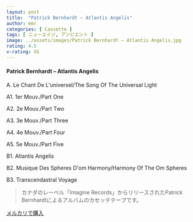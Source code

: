 ```yaml
---
layout: post
title:  "Patrick Bernhardt – Atlantis Angelis"
author: mmr
categories: [ Cassette ]
tags: [ ニューエイジ, アンビエント ]
image: ../assets/images/Patrick Bernhardt – Atlantis Angelis.jpg
rating: 4.5
v-rating: VG
---
```


#### Patrick Bernhardt – Atlantis Angelis

A. Le Chant De L'universel/The Song Of The Universal Light

A1. 1er Mouv./Part One

A2. 2e Mouv./Part Two

A3. 3e Mouv./Part Three

A4. 4e Mouv./Part Four

A5. 5e Mouv./Part Five

B1. Atlantis Angelis

B2. Musique Des Spheres D'om Harmony/Harmony Of The Om Spheres

B3. Transcendastral Voyage

> カナダのレーベル「Imagine Records」からリリースされたPatrick Bernhardtによるアルバムのカセッテテープです。


[メルカリで購入](https://jp.mercari.com/item/m83639772653)


